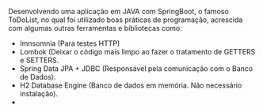 Desenvolvendo uma aplicação em JAVA com SpringBoot, o famoso ToDoList, no qual foi utilizado boas práticas de programação, acrescida com algumas outras ferramentas e bibliotecas como:
- Imnsomnia (Para testes HTTP)
- Lombok (Deixar o código mais limpo ao fazer o tratamento de GETTERS e SETTERS.
- Spring Data JPA + JDBC (Responsável pela comunicação com o Banco de Dados).
- H2 Database Engine (Banco de dados em memória. Não necessário instalação).
- 
